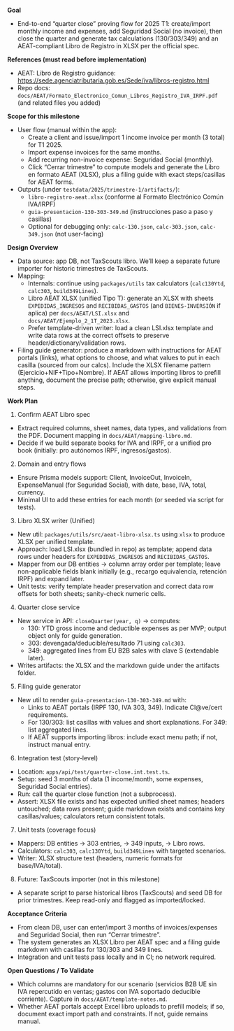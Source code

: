 **Goal**
- End-to-end “quarter close” proving flow for 2025 T1: create/import monthly income and expenses, add Seguridad Social (no invoice), then close the quarter and generate tax calculations (130/303/349) and an AEAT-compliant Libro de Registro in XLSX per the official spec.

**References (must read before implementation)**
- AEAT: Libro de Registro guidance: https://sede.agenciatributaria.gob.es/Sede/iva/libros-registro.html
- Repo docs: `docs/AEAT/Formato_Electronico_Comun_Libros_Registro_IVA_IRPF.pdf` (and related files you added)

**Scope for this milestone**
- User flow (manual within the app):
  - Create a client and issue/import 1 income invoice per month (3 total) for T1 2025.
  - Import expense invoices for the same months.
  - Add recurring non-invoice expense: Seguridad Social (monthly).
  - Click “Cerrar trimestre” to compute models and generate the Libro en formato AEAT (XLSX), plus a filing guide with exact steps/casillas for AEAT forms.
- Outputs (under `testdata/2025/trimestre-1/artifacts/`):
  - `libro-registro-aeat.xlsx` (conforme al Formato Electrónico Común IVA/IRPF)
  - `guia-presentacion-130-303-349.md` (instrucciones paso a paso y casillas)
  - Optional for debugging only: `calc-130.json`, `calc-303.json`, `calc-349.json` (not user-facing)

**Design Overview**
- Data source: app DB, not TaxScouts libro. We’ll keep a separate future importer for historic trimestres de TaxScouts.
- Mapping:
  - Internals: continue using `packages/utils` tax calculators (`calc130Ytd`, `calc303`, `build349Lines`).
  - Libro AEAT XLSX (unified Tipo T): generate an XLSX with sheets `EXPEDIDAS_INGRESOS` and `RECIBIDAS_GASTOS` (and `BIENES-INVERSIÓN` if aplica) per `docs/AEAT/LSI.xlsx` and `docs/AEAT/Ejemplo_2_1T_2023.xlsx`.
  - Prefer template-driven writer: load a clean LSI.xlsx template and write data rows at the correct offsets to preserve header/dictionary/validation rows.
- Filing guide generator: produce a markdown with instructions for AEAT portals (links), what options to choose, and what values to put in each casilla (sourced from our calcs). Include the XLSX filename pattern (Ejercicio+NIF+Tipo+Nombre). If AEAT allows importing libros to prefill anything, document the precise path; otherwise, give explicit manual steps.

**Work Plan**
1) Confirm AEAT Libro spec
- Extract required columns, sheet names, data types, and validations from the PDF. Document mapping in `docs/AEAT/mapping-libro.md`.
- Decide if we build separate books for IVA and IRPF, or a unified pro book (initially: pro autónomos IRPF, ingresos/gastos).

2) Domain and entry flows
- Ensure Prisma models support: Client, InvoiceOut, InvoiceIn, ExpenseManual (for Seguridad Social), with date, base, IVA, total, currency.
- Minimal UI to add these entries for each month (or seeded via script for tests).

3) Libro XLSX writer (Unified)
- New util: `packages/utils/src/aeat-libro-xlsx.ts` using `xlsx` to produce XLSX per unified template.
- Approach: load LSI.xlsx (bundled in repo) as template; append data rows under headers for `EXPEDIDAS_INGRESOS` and `RECIBIDAS_GASTOS`.
- Mapper from our DB entities → column array order per template; leave non-applicable fields blank initially (e.g., recargo equivalencia, retención IRPF) and expand later.
- Unit tests: verify template header preservation and correct data row offsets for both sheets; sanity-check numeric cells.

4) Quarter close service
- New service in API: `closeQuarter(year, q)` → computes:
  - 130: YTD gross income and deductible expenses as per MVP; output object only for guide generation.
  - 303: devengada/deducible/resultado 71 using `calc303`.
  - 349: aggregated lines from EU B2B sales with clave S (extendable later).
- Writes artifacts: the XLSX and the markdown guide under the artifacts folder.

5) Filing guide generator
- New util to render `guia-presentacion-130-303-349.md` with:
  - Links to AEAT portals (IRPF 130, IVA 303, 349). Indicate Cl@ve/cert requirements.
  - For 130/303: list casillas with values and short explanations. For 349: list aggregated lines.
  - If AEAT supports importing libros: include exact menu path; if not, instruct manual entry.

6) Integration test (story-level)
- Location: `apps/api/test/quarter-close.int.test.ts`.
- Setup: seed 3 months of data (1 income/month, some expenses, Seguridad Social entries).
- Run: call the quarter close function (not a subprocess).
- Assert: XLSX file exists and has expected unified sheet names; headers untouched; data rows present; guide markdown exists and contains key casillas/values; calculators return consistent totals.

7) Unit tests (coverage focus)
- Mappers: DB entities → 303 entries, → 349 inputs, → Libro rows.
- Calculators: `calc303`, `calc130Ytd`, `build349Lines` with targeted scenarios.
- Writer: XLSX structure test (headers, numeric formats for base/IVA/total).

8) Future: TaxScouts importer (not in this milestone)
- A separate script to parse historical libros (TaxScouts) and seed DB for prior trimestres. Keep read-only and flagged as imported/locked.

**Acceptance Criteria**
- From clean DB, user can enter/import 3 months of invoices/expenses and Seguridad Social, then run “Cerrar trimestre”.
- The system generates an XLSX Libro per AEAT spec and a filing guide markdown with casillas for 130/303 and 349 lines.
- Integration and unit tests pass locally and in CI; no network required.

**Open Questions / To Validate**
- Which columns are mandatory for our scenario (servicios B2B UE sin IVA repercutido en ventas; gastos con IVA soportado deducible corriente). Capture in `docs/AEAT/template-notes.md`.
- Whether AEAT portals accept Excel libro uploads to prefill models; if so, document exact import path and constraints. If not, guide remains manual.
